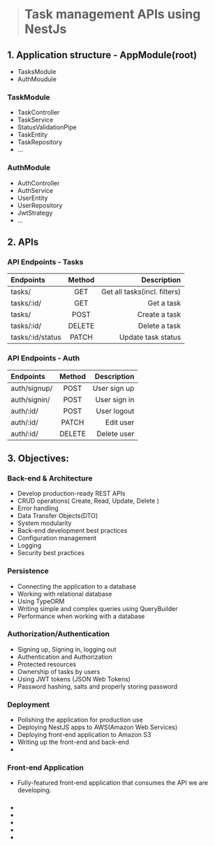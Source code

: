 > # Task management APIs using NestJs

## 1. Application structure - AppModule(root)
- TasksModule 
- AuthMoudule

### TaskModule
- TaskController
- TaskService
- StatusValidationPipe
- TaskEntity
- TaskRepository
- ...

### AuthModule
- AuthController
- AuthService
- UserEntity
- UserRepository
- JwtStrategy
- ...

## 2. APIs 

### API Endpoints - Tasks
| Endpoints   | Method      | Description   |
| :---        |    :----:   |          ---: |
| tasks/      | GET       | Get all tasks(incl. filters)|
| tasks/:id/  | GET        | Get a task      |
| tasks/      | POST       | Create a task   |
| tasks/:id/  | DELETE        | Delete a task|
| tasks/:id/status| PATCH      | Update task status|

### API Endpoints - Auth
| Endpoints   | Method      | Description   |
| :---        |    :----:   |          ---: |
| auth/signup/ | POST       | User sign up|
| auth/signin/ |   POST      | User sign in      |
| auth/:id/ |   POST      | User logout      |
| auth/:id/      |   PATCH     | Edit user   |
| auth/:id/  | DELETE        | Delete user|


## 3. Objectives:
### Back-end & Architecture
- Develop production-ready REST APIs
- CRUD operations( Create, Read, Update, Delete )
- Error handling
- Data Transfer Objects(DTO)
- System modularity
- Back-end development best practices
- Configuration management
- Logging
- Security best practices

### Persistence
- Connecting the application to a database
- Working  with relational database
- Using TypeORM
- Writing simple and complex queries using QueryBuilder
- Performance when working with a database

### Authorization/Authentication
- Signing up, Signing in, logging out
- Authentication and Authorization
- Protected resources
- Ownership of tasks by users
- Using JWT tokens (JSON Web Tokens)
- Password hashing, salts and properly storing password

### Deployment
- Polishing the application for production use
- Deploying NestJS apps to AWS(Amazon Web Services)
- Deploying front-end application to Amazon S3
- Writing up the front-end and back-end
-

### Front-end Application
- Fully-featured front-end application that consumes the API we are developing.

### 
-
-
-
-
-
